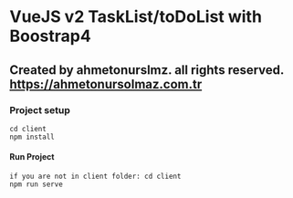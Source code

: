 # VueJS v2  TaskList/toDoList with Boostrap4

## Created by ahmetonurslmz. all rights reserved. https://ahmetonursolmaz.com.tr 

### Project setup
```
cd client
npm install
```
#### Run Project
```
if you are not in client folder: cd client
npm run serve
```